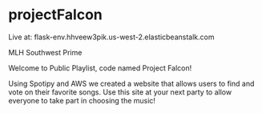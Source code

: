 # projectFalcon

Live at:  flask-env.hhveew3pik.us-west-2.elasticbeanstalk.com 

MLH Southwest Prime

Welcome to Public Playlist, code named Project Falcon!

Using Spotipy and AWS we created a website that allows users to 
find and vote on their favorite songs. Use this site at your next
party to allow everyone to take part in choosing the music!

